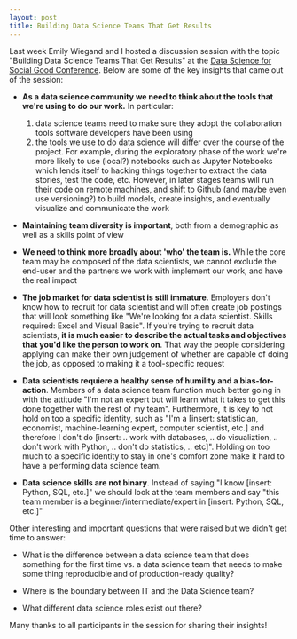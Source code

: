 ```yaml
---
layout: post
title: Building Data Science Teams That Get Results
---
```


Last week Emily Wiegand and I hosted a discussion session with the topic "Building Data Science Teams That Get Results" at the [Data Science for Social Good Conference](https://dssg.uchicago.edu/data-science-for-social-good-conference/). Below are some of the key insights that came out of the session:

- **As a data science community we need to think about the tools that we're using to do our work.** In particular:
  1. data science teams need to make sure they adopt the collaboration tools software developers have been using
  2. the tools we use to do data science will differ over the course of the project. For example, during the exploratory phase of the work we're more likely to use (local?) notebooks such as Jupyter Notebooks which lends itself to hacking things together to extract the data stories, test the code, etc. However, in later stages teams will run their code on remote machines, and shift to Github (and maybe even use versioning?) to build models, create insights, and eventually visualize and communicate the work

- **Maintaining team diversity is important**, both from a demographic as well as a skills point of view

- **We need to think more broadly about 'who' the team is.** While the core team may be composed of the data scientists, we cannot exclude the end-user and the partners we work with implement our work, and have the real impact

- **The job market for data scientist is still immature**. Employers don't know how to recruit for data scientist and will often create job postings that will look something like "We're looking for a data scientist. Skills required: Excel and Visual Basic". If you're trying to recruit data scientists, **it is much easier to describe the actual tasks and objectives that you'd like the person to work on**. That way the people considering applying can make their own judgement of whether are capable of doing the job, as opposed to making it a tool-specific request

- **Data scientists requiere a healthy sense of humility and a bias-for-action**. Members of a data science team function much better going in with the attitude "I'm not an expert but will learn what it takes to get this done together with the rest of my team". Furthermore, it is key to not hold on too a specific identity, such as "I'm a [insert: statistician, economist, machine-learning expert, computer scientist, etc.] and therefore I don't do [insert: .. work with databases, .. do visualiztion, .. don't work with Python, .. don't do statistics, .. etc]". Holding on too much to a specific identity to stay in one's comfort zone make it hard to have a performing data science team.  

- **Data science skills are not binary**. Instead of saying "I know [insert: Python, SQL, etc.]" we should look at the team members and say "this team member is a beginner/intermediate/expert in [insert: Python, SQL, etc.]"	

Other interesting and important questions that were raised but we didn't get time to answer:

- What is the difference between a data science team that does something for the first time vs. a data science team that needs to make some thing reproducible and of production-ready quality?

- Where is the boundary between IT and the Data Science team?

- What different data science roles exist out there?

Many thanks to all participants in the session for sharing their insights!
 
